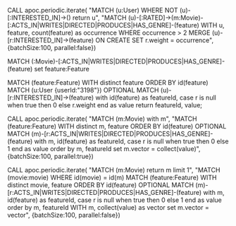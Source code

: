 CALL apoc.periodic.iterate(
"MATCH (u:User) WHERE NOT (u)-[:INTERESTED_IN]->() return u",
"MATCH (u)-[:RATED]->(m:Movie)-[:ACTS_IN|WRITES|DIRECTED|PRODUCES|HAS_GENRE]-(feature) WITH u, feature, count(feature) as occurrence WHERE occurrence > 2 MERGE (u)-[r:INTERESTED_IN]->(feature) ON CREATE SET r.weight = occurrence", {batchSize:100, parallel:false})


MATCH (:Movie)-[:ACTS_IN|WRITES|DIRECTED|PRODUCES|HAS_GENRE]-(feature)
set feature:Feature

MATCH (feature:Feature)
WITH distinct feature
ORDER BY id(feature)
MATCH (u:User {userId:"3198"})
OPTIONAL MATCH (u)-[r:INTERESTED_IN]->(feature)
with id(feature) as featureId, case r is null when true then 0 else r.weight end as value
return featureId, value;



CALL apoc.periodic.iterate(
"MATCH (m:Movie) with m",
"MATCH (feature:Feature) WITH distinct m,  feature ORDER BY id(feature) OPTIONAL MATCH (m)-[r:ACTS_IN|WRITES|DIRECTED|PRODUCES|HAS_GENRE]-(feature) with m, id(feature) as featureId, case r is null when true then 0 else 1 end as value order by m, featureId set m.vector = collect(value)", 
{batchSize:100, parallel:true})


CALL apoc.periodic.iterate(
"MATCH (m:Movie) return m limit 1",
"MATCH (movie:movie) WHERE id(movie) = id(m) MATCH (feature:Feature) WITH distinct movie, feature ORDER BY id(feature) OPTIONAL MATCH (m)-[r:ACTS_IN|WRITES|DIRECTED|PRODUCES|HAS_GENRE]-(feature) with m, id(feature) as featureId, case r is null when true then 0 else 1 end as value order by m, featureId WITH m, collect(value) as vector set m.vector = vector", 
{batchSize:100, parallel:false})
